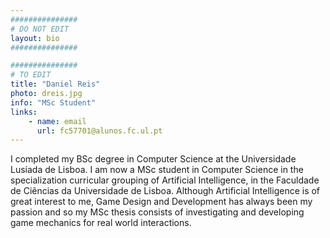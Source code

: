 ```yaml
---
###############
# DO NOT EDIT
layout: bio
###############

###############
# TO EDIT
title: "Daniel Reis"
photo: dreis.jpg
info: "MSc Student"
links:
    - name: email
      url: fc57701@alunos.fc.ul.pt
---
```


I completed my BSc degree in Computer Science at the Universidade Lusíada de Lisboa. I am now a MSc student in Computer Science in the specialization curricular grouping of Artificial Intelligence, in the Faculdade de Ciências da Universidade de Lisboa. Although Artificial Intelligence is of great interest to me, Game Design and Development has always been my passion and so my MSc thesis consists of investigating and developing game mechanics for real world interactions.
